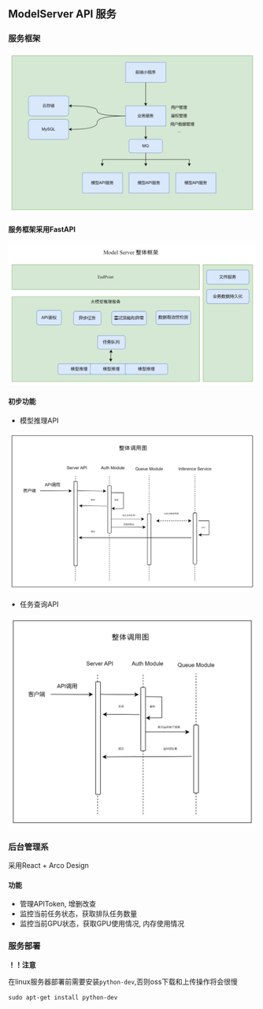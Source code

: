 ## ModelServer API 服务

### 服务框架

![](https://raw.githubusercontent.com/liyown/pic-go/master/blog/202409020952914.png)

#### 服务框架采用FastAPI
![](https://raw.githubusercontent.com/liyown/pic-go/master/blog/202409011832208.png)

#### 初步功能
- 模型推理API

![](https://raw.githubusercontent.com/liyown/pic-go/master/blog/202409011835010.png)
- 任务查询API

![](https://raw.githubusercontent.com/liyown/pic-go/master/blog/202409011837551.png)


### 后台管理系

采用React + Arco Design

#### 功能
- 管理APIToken, 增删改查
- 监控当前任务状态，获取排队任务数量
- 监控当前GPU状态，获取GPU使用情况, 内存使用情况

### 服务部署

**！！注意** 

在linux服务器部署前需要安装`python-dev`,否则oss下载和上传操作将会很慢

```shell
sudo apt-get install python-dev              
```